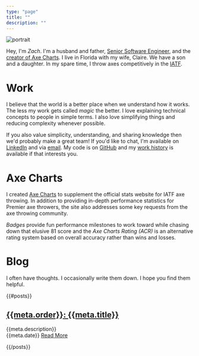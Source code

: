 ```yaml
---
type: "page"
title: ""
description: ""
---
```


![portrait](/portrait.png)

Hey, I'm *Zach*. I'm a husband and father, [Senior Software Engineer](#work), and the [creator of Axe Charts](#axe-charts). I live in Florida with my wife, Claire. We have a son and a daughter. In my spare time, I throw axes competitively in the [IATF](https://axescores.com/player/1207260).

# Work

I believe that the world is a better place when we understand how it works. The less my work gets called *magic* the better. I love explaining technical concepts to people in simple terms. I also love simplifying things and reducing complexity whenever possible.

If you also value simplicity, understanding, and sharing knowledge then we'd probably make a great team! If you'd like to chat, I'm available on [LinkedIn](https://linkedin.com/in/zachary-godfrey) and via [email](mailto:contact@zacharygodfrey.dev). My code is on [GitHub](https://github.com/ZacharyGodfrey) and my [work history](/work) is available if that interests you.

# Axe Charts

I created [Axe Charts](https://axecharts.com) to supplement the official stats website for IATF axe throwing. In addition to providing in-depth performance statistics for Premier axe throwers, the site also addresses some key requests from the axe throwing community.

*Badges* provide fun performance milestones to work toward while chasing down that elusive 81 score and the *Axe Charts Rating (ACR)* is an alternative rating system based on overall accuracy rather than wins and losses.

# Blog

I often have thoughts. I occasionally write them down. I hope you find them helpful.

{{#posts}}

## [{{meta.order}}: {{meta.title}}](/{{{uri}}})

{{meta.description}}\
{{meta.date}} [Read More](/{{{uri}}})

{{/posts}}